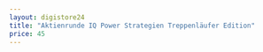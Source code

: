 ```yaml
---
layout: digistore24
title: "Aktienrunde IQ Power Strategien Treppenläufer Edition"
price: 45
---
```


